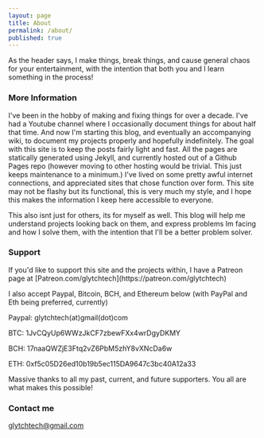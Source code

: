 ```yaml
---
layout: page
title: About
permalink: /about/
published: true
---
```


As the header says, I make things, break things, and cause general chaos for your entertainment, with the intention that both you and I learn something in the process! 

### More Information
<p>I've been in the hobby of making and fixing things for over a decade. I've had a Youtube channel where I occasionally document things for about half that time. And now I'm starting this blog, and eventually an accompanying wiki, to document my projects properly and hopefully indefinitely. The goal with this site is to keep the posts fairly light and fast. All the pages are statically generated using Jekyll, and currently hosted out of a Github Pages repo (however moving to other hosting would be trivial. This just keeps maintenance to a minimum.) 
I've lived on some pretty awful internet connections, and appreciated sites that chose function over form. This site may not be flashy but its functional, this is very much my style, and I hope this makes the information I keep here accessible to everyone. </p>
<p> This also isnt just for others, its for myself as well. This blog will help me understand projects looking back on them, and express problems Im facing and how I solve them, with the intention that I'll be a better problem solver. </p> 

### Support 
<p> If you'd like to support this site and the projects within, I have a Patreon page at [Patreon.com/glytchtech](https://patreon.com/glytchtech) </p>
<p> I also accept Paypal, Bitcoin, BCH, and Ethereum below (with PayPal and Eth being preferred, currently)</p>
<p> Paypal: glytchtech(at)gmail(dot)com </p>
<p> BTC: 1JvCQyUp6WWzJkCF7zbewFXx4wrDgyDKMY </p>
<p> BCH: 17naaQWZjE3Ftq2vZ6PbM5zhY8vXNcDa6w </p>
<p> ETH: 0xf5c05D26ed10b19b5ec115DA9647c3bc40A12a33 </p>
<p>Massive thanks to all my past, current, and future supporters. You all are what makes this possible!</p>

### Contact me


[glytchtech@gmail.com](mailto:glytchtech@gmail.com)
